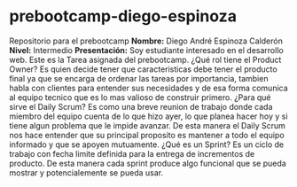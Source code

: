 # prebootcamp-diego-espinoza
Repositorio para el prebootcamp
**Nombre:** Diego André Espinoza Calderón 
**Nivel:** Intermedio
**Presentación:** Soy estudiante interesado en el desarrollo web. Este es la Tarea asignada del prebootcamp.
¿Qué rol tiene el Product Owner?
Es quien decide tener que caracteristicas debe tener el producto final ya que se encarga de ordenar
las tareas por importancia, tambien habla con clientes para entender sus necesidades y de esa forma comunica al equipo
tecnico que es lo mas valioso de construir primero.
¿Para qué sirve el Daily Scrum?
Es como una breve reunion de trabajo donde cada miembro del equipo cuenta
de lo que hizo ayer, lo que planea hacer hoy y si tiene algun problema
que le impide avanzar. De esta manera el Daily Scrum nos hace entender que su principal
proposito es mantener a todo el equipo informado y que se apoyen mutuamente.
¿Qué es un Sprint?
Es un ciclo de trabajo con fecha limite definida para la entrega de incrementos de producto.
De esta manera cada sprint produce algo funcional que se pueda mostrar y potencialemente se pueda usar.
